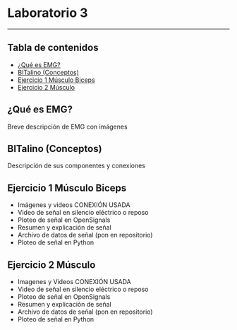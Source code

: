 # Laboratorio 3
------------
## Tabla de contenidos
- [¿Qué es EMG?](#¿Qué-es-EMG)
- [BITalino (Conceptos)](#BITalino-(Conceptos))
- [Ejercicio 1 Músculo Biceps](#Ejercicio-1-Músculo-Biceps)
- [Ejercicio 2 Músculo](#Ejercicio-2-Músculo)

## ¿Qué es EMG?
Breve descripción de EMG con imágenes

## BITalino (Conceptos)
Descripción de sus componentes y conexiones

## Ejercicio 1 Músculo Biceps
- Imágenes y videos CONEXIÓN USADA
- Video de señal en silencio eléctrico o reposo 
- Ploteo de señal en OpenSignals 
- Resumen y explicación de señal
- Archivo de datos de señal (pon en repositorio)
- Ploteo de señal en Python

## Ejercicio 2 Músculo 
- Imagenes y Videos CONEXIÓN USADA
- Video de señal en silencio eléctrico o reposo 
- Ploteo de señal en OpenSignals 
- Resumen y explicación de señal
- Archivo de datos de señal (pon en repositorio)
- Ploteo de señal en Python
